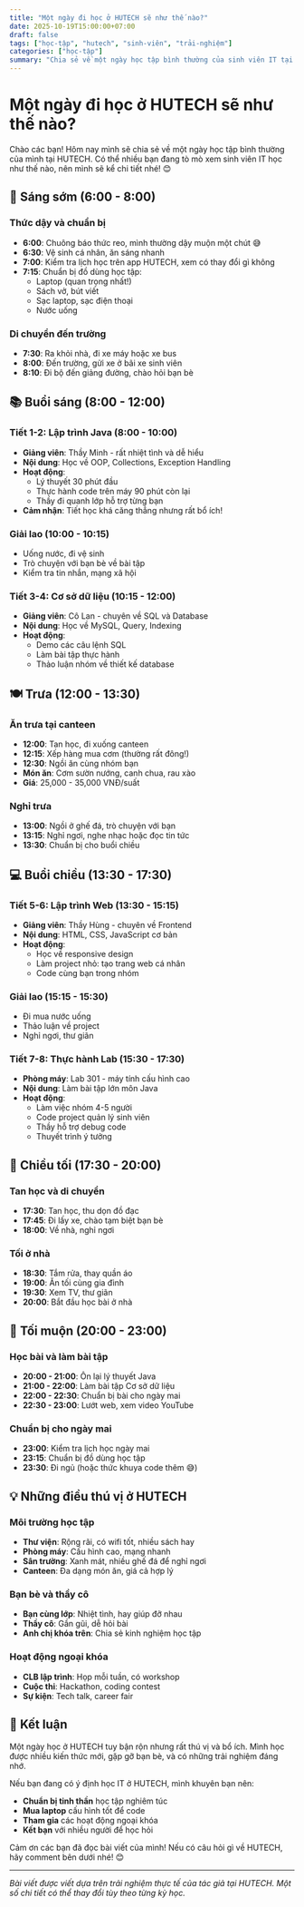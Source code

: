 ```yaml
---
title: "Một ngày đi học ở HUTECH sẽ như thế nào?"
date: 2025-10-19T15:00:00+07:00
draft: false
tags: ["học-tập", "hutech", "sinh-viên", "trải-nghiệm"]
categories: ["học-tập"]
summary: "Chia sẻ về một ngày học tập bình thường của sinh viên IT tại HUTECH, từ sáng sớm đến tối muộn."
---
```


# Một ngày đi học ở HUTECH sẽ như thế nào?

Chào các bạn! Hôm nay mình sẽ chia sẻ về một ngày học tập bình thường của mình tại HUTECH. Có thể nhiều bạn đang tò mò xem sinh viên IT học như thế nào, nên mình sẽ kể chi tiết nhé! 😊

## 🌅 Sáng sớm (6:00 - 8:00)

### Thức dậy và chuẩn bị
- **6:00**: Chuông báo thức reo, mình thường dậy muộn một chút 😅
- **6:30**: Vệ sinh cá nhân, ăn sáng nhanh
- **7:00**: Kiểm tra lịch học trên app HUTECH, xem có thay đổi gì không
- **7:15**: Chuẩn bị đồ dùng học tập:
  - Laptop (quan trọng nhất!)
  - Sách vở, bút viết
  - Sạc laptop, sạc điện thoại
  - Nước uống

### Di chuyển đến trường
- **7:30**: Ra khỏi nhà, đi xe máy hoặc xe bus
- **8:00**: Đến trường, gửi xe ở bãi xe sinh viên
- **8:10**: Đi bộ đến giảng đường, chào hỏi bạn bè

## 📚 Buổi sáng (8:00 - 12:00)

### Tiết 1-2: Lập trình Java (8:00 - 10:00)
- **Giảng viên**: Thầy Minh - rất nhiệt tình và dễ hiểu
- **Nội dung**: Học về OOP, Collections, Exception Handling
- **Hoạt động**: 
  - Lý thuyết 30 phút đầu
  - Thực hành code trên máy 90 phút còn lại
  - Thầy đi quanh lớp hỗ trợ từng bạn
- **Cảm nhận**: Tiết học khá căng thẳng nhưng rất bổ ích!

### Giải lao (10:00 - 10:15)
- Uống nước, đi vệ sinh
- Trò chuyện với bạn bè về bài tập
- Kiểm tra tin nhắn, mạng xã hội

### Tiết 3-4: Cơ sở dữ liệu (10:15 - 12:00)
- **Giảng viên**: Cô Lan - chuyên về SQL và Database
- **Nội dung**: Học về MySQL, Query, Indexing
- **Hoạt động**:
  - Demo các câu lệnh SQL
  - Làm bài tập thực hành
  - Thảo luận nhóm về thiết kế database

## 🍽️ Trưa (12:00 - 13:30)

### Ăn trưa tại canteen
- **12:00**: Tan học, đi xuống canteen
- **12:15**: Xếp hàng mua cơm (thường rất đông!)
- **12:30**: Ngồi ăn cùng nhóm bạn
- **Món ăn**: Cơm sườn nướng, canh chua, rau xào
- **Giá**: 25,000 - 35,000 VNĐ/suất

### Nghỉ trưa
- **13:00**: Ngồi ở ghế đá, trò chuyện với bạn
- **13:15**: Nghỉ ngơi, nghe nhạc hoặc đọc tin tức
- **13:30**: Chuẩn bị cho buổi chiều

## 💻 Buổi chiều (13:30 - 17:30)

### Tiết 5-6: Lập trình Web (13:30 - 15:15)
- **Giảng viên**: Thầy Hùng - chuyên về Frontend
- **Nội dung**: HTML, CSS, JavaScript cơ bản
- **Hoạt động**:
  - Học về responsive design
  - Làm project nhỏ: tạo trang web cá nhân
  - Code cùng bạn trong nhóm

### Giải lao (15:15 - 15:30)
- Đi mua nước uống
- Thảo luận về project
- Nghỉ ngơi, thư giãn

### Tiết 7-8: Thực hành Lab (15:30 - 17:30)
- **Phòng máy**: Lab 301 - máy tính cấu hình cao
- **Nội dung**: Làm bài tập lớn môn Java
- **Hoạt động**:
  - Làm việc nhóm 4-5 người
  - Code project quản lý sinh viên
  - Thầy hỗ trợ debug code
  - Thuyết trình ý tưởng

## 🌆 Chiều tối (17:30 - 20:00)

### Tan học và di chuyển
- **17:30**: Tan học, thu dọn đồ đạc
- **17:45**: Đi lấy xe, chào tạm biệt bạn bè
- **18:00**: Về nhà, nghỉ ngơi

### Tối ở nhà
- **18:30**: Tắm rửa, thay quần áo
- **19:00**: Ăn tối cùng gia đình
- **19:30**: Xem TV, thư giãn
- **20:00**: Bắt đầu học bài ở nhà

## 📖 Tối muộn (20:00 - 23:00)

### Học bài và làm bài tập
- **20:00 - 21:00**: Ôn lại lý thuyết Java
- **21:00 - 22:00**: Làm bài tập Cơ sở dữ liệu
- **22:00 - 22:30**: Chuẩn bị bài cho ngày mai
- **22:30 - 23:00**: Lướt web, xem video YouTube

### Chuẩn bị cho ngày mai
- **23:00**: Kiểm tra lịch học ngày mai
- **23:15**: Chuẩn bị đồ dùng học tập
- **23:30**: Đi ngủ (hoặc thức khuya code thêm 😅)

## 💡 Những điều thú vị ở HUTECH

### Môi trường học tập
- **Thư viện**: Rộng rãi, có wifi tốt, nhiều sách hay
- **Phòng máy**: Cấu hình cao, mạng nhanh
- **Sân trường**: Xanh mát, nhiều ghế đá để nghỉ ngơi
- **Canteen**: Đa dạng món ăn, giá cả hợp lý

### Bạn bè và thầy cô
- **Bạn cùng lớp**: Nhiệt tình, hay giúp đỡ nhau
- **Thầy cô**: Gần gũi, dễ hỏi bài
- **Anh chị khóa trên**: Chia sẻ kinh nghiệm học tập

### Hoạt động ngoại khóa
- **CLB lập trình**: Họp mỗi tuần, có workshop
- **Cuộc thi**: Hackathon, coding contest
- **Sự kiện**: Tech talk, career fair

## 🎯 Kết luận

Một ngày học ở HUTECH tuy bận rộn nhưng rất thú vị và bổ ích. Mình học được nhiều kiến thức mới, gặp gỡ bạn bè, và có những trải nghiệm đáng nhớ. 

Nếu bạn đang có ý định học IT ở HUTECH, mình khuyên bạn nên:
- **Chuẩn bị tinh thần** học tập nghiêm túc
- **Mua laptop** cấu hình tốt để code
- **Tham gia** các hoạt động ngoại khóa
- **Kết bạn** với nhiều người để học hỏi

Cảm ơn các bạn đã đọc bài viết của mình! Nếu có câu hỏi gì về HUTECH, hãy comment bên dưới nhé! 😊

---

*Bài viết được viết dựa trên trải nghiệm thực tế của tác giả tại HUTECH. Một số chi tiết có thể thay đổi tùy theo từng kỳ học.*
